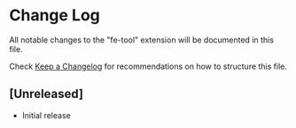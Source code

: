 # Change Log

All notable changes to the "fe-tool" extension will be documented in this file.

Check [Keep a Changelog](http://keepachangelog.com/) for recommendations on how to structure this file.

## [Unreleased]

- Initial release